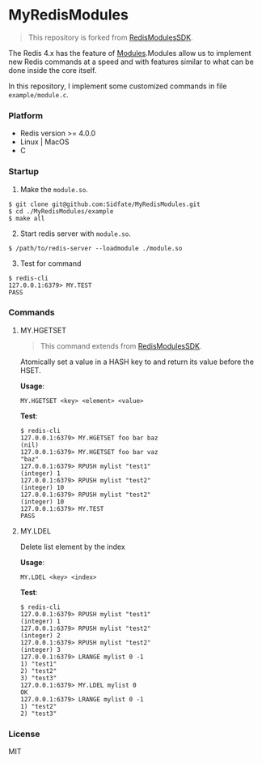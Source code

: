 # MyRedisModules

> This repository is forked from [RedisModulesSDK](https://github.com/RedisLabs/RedisModulesSDK).

The Redis 4.x has the feature of [Modules](https://redis.io/topics/modules-intro).Modules allow us to implement new Redis commands at a speed and with features similar to what can be done inside the core itself.

In this repository, I implement some customized commands in file `example/module.c`.

### Platform

* Redis version >= 4.0.0
* Linux | MacOS
* C

### Startup

1. Make the `module.so`.

```shell
$ git clone git@github.com:Sidfate/MyRedisModules.git
$ cd ./MyRedisModules/example
$ make all
```

2. Start redis server with `module.so`.

```shell
$ /path/to/redis-server --loadmodule ./module.so
```

3. Test for command

```shell
$ redis-cli
127.0.0.1:6379> MY.TEST
PASS
```

### Commands

1. MY.HGETSET

    > This command extends from [RedisModulesSDK](https://github.com/RedisLabs/RedisModulesSDK/blob/master/example/module.c).


    Atomically set a value in a HASH key to <value> and return its value before the HSET.

    **Usage**: 
    ```
    MY.HGETSET <key> <element> <value>
    ```

    **Test**: 
    ```shell
    $ redis-cli
    127.0.0.1:6379> MY.HGETSET foo bar baz
    (nil)
    127.0.0.1:6379> MY.HGETSET foo bar vaz
    "baz"
    127.0.0.1:6379> RPUSH mylist "test1"
    (integer) 1
    127.0.0.1:6379> RPUSH mylist "test2"
    (integer) 10
    127.0.0.1:6379> RPUSH mylist "test2"
    (integer) 10
    127.0.0.1:6379> MY.TEST
    PASS
    ```

2. MY.LDEL

    Delete list element by the index

    **Usage**:
    ```
    MY.LDEL <key> <index>
    ```

    **Test**: 
    ```shell
    $ redis-cli
    127.0.0.1:6379> RPUSH mylist "test1"
    (integer) 1
    127.0.0.1:6379> RPUSH mylist "test2"
    (integer) 2
    127.0.0.1:6379> RPUSH mylist "test2"
    (integer) 3
    127.0.0.1:6379> LRANGE mylist 0 -1
    1) "test1"
    2) "test2"
    3) "test3"
    127.0.0.1:6379> MY.LDEL mylist 0
    OK
    127.0.0.1:6379> LRANGE mylist 0 -1
    1) "test2"
    2) "test3"
    ```


### License
MIT